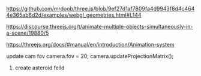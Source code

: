 https://github.com/mrdoob/three.js/blob/9ef27d1af7809fa4d9943f8d4c4644e365ab6d2d/examples/webgl_geometries.html#L144

https://discourse.threejs.org/t/animate-multiple-objects-simultaneously-in-a-scene/19880/5

https://threejs.org/docs/#manual/en/introduction/Animation-system



update cam fov
camera.fov = 20;
camera.updateProjectionMatrix();

1) create asteroid feild